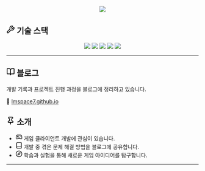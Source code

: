 <!-- 깃허브 물결 배너 -->
<p align="center">
  <img src="https://capsule-render.vercel.app/api?type=waving&color=6c757d&height=200&section=header&text=안녕하세요!&fontSize=40&fontColor=ffffff" />
</p>

## <img src="https://raw.githubusercontent.com/lucide-icons/lucide/main/icons/wrench.svg" width="22" /> 기술 스택

<!-- 기술 스택 바로 아래 -->
<p align="center">
  <img src="https://img.shields.io/badge/Unity-100000?style=for-the-badge&logo=unity&logoColor=white" />
  <img src="https://img.shields.io/badge/Unreal-313131?style=for-the-badge&logo=unrealengine&logoColor=white" />
  <img src="https://img.shields.io/badge/C%23-239120?style=for-the-badge&logo=c-sharp&logoColor=white" />
  <img src="https://img.shields.io/badge/Git-F05032?style=for-the-badge&logo=git&logoColor=white" />
  <img src="https://img.shields.io/badge/Blender-F5792A?style=for-the-badge&logo=blender&logoColor=white" />
</p>

---

## <img src="https://raw.githubusercontent.com/lucide-icons/lucide/main/icons/book-open.svg" width="22" /> 블로그

개발 기록과 프로젝트 진행 과정을 블로그에 정리하고 있습니다.  

🔗 [lmspace7.github.io](https://lmspace7.github.io/)

## <img src="https://raw.githubusercontent.com/lucide-icons/lucide/main/icons/pin.svg" width="22" /> 소개

- <img src="https://raw.githubusercontent.com/lucide-icons/lucide/main/icons/gamepad-2.svg" width="18" /> 게임 클라이언트 개발에 관심이 있습니다.  
- <img src="https://raw.githubusercontent.com/lucide-icons/lucide/main/icons/book.svg" width="18" /> 개발 중 겪은 문제 해결 방법을 블로그에 공유합니다.  
- <img src="https://raw.githubusercontent.com/lucide-icons/lucide/main/icons/compass.svg" width="18" /> 학습과 실험을 통해 새로운 게임 아이디어를 탐구합니다.  

---
